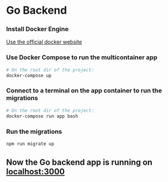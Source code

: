 # Go Backend

### Install Docker Engine

[Use the official docker website](https://docs.docker.com/engine/install/)

### Use Docker Compose to run the multicontainer app

```bash
# On the root dir of the project:
docker-compose up
```

### Connect to a terminal on the app container to run the migrations

```bash
# On the root dir of the project:
docker-compose run app bash
```

### Run the migrations

```bash
npm run migrate up
```

## Now the Go backend app is running on [localhost:3000](http://localhost:3000)
